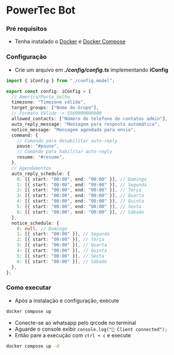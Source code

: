 # PowerTec Bot

### Pré requisitos

- Tenha instalado o [Docker](https://docs.docker.com/engine/install/) e [Docker Compose](https://docs.docker.com/compose/install/)

### Configuração

- Crie um arquivo em **_./config/config.ts_** implementando **iConfig**

```ts
import { iConfig } from "./config.model";

export const config: iConfig = {
  // America/Porto_Velho
  timezone: "Timezone válida",
  target_groups: ["Nome do Grupo"],
  // Formato Válido -> 5569900000000
  allowed_contacts: ["Número de telefone de contatos admin"],
  auto_reply_message: "Mensagem para resposta automática",
  notice_message: "Mensagem agendada para envio",
  command: {
    // Comando para desabilitar auto-reply
    pause: "#pause",
    // Comando para habilitar auto-reply
    resume: "#resume",
  },
  // Agendamentos
  auto_reply_schedule: {
    0: [{ start: "00:00", end: "00:00" }], // Domingo
    1: [{ start: "00:00", end: "00:00" }], // Segunda
    2: [{ start: "00:00", end: "00:00" }], // Terça
    3: [{ start: "00:00", end: "00:00" }], // Quarta
    4: [{ start: "00:00", end: "00:00" }], // Quinta
    5: [{ start: "00:00", end: "00:00" }], // Sexta
    6: [{ start: "00:00", end: "00:00" }], // Sábado
  },
  notice_schedule: {
    0: null, // Domingo
    1: [{ start: "00:00" }], // Segunda
    2: [{ start: "00:00" }], // Terça
    3: [{ start: "00:00" }], // Quarta
    4: [{ start: "00:00" }], // Quinta
    5: [{ start: "00:00" }], // Sexta
    6: [{ start: "00:00" }], // Sábado
  },
};
```

### Como executar

- Após a instalação e configuração, execute

```bash
docker compose up
```

- Conecte-se ao whatsapp pelo qrcode no terminal
- Aguarde o console exibir `console.log("🚀 Client connected");`
- Então pare a execução com `ctrl + c` e execute

```bash
docker compose up -d
```
